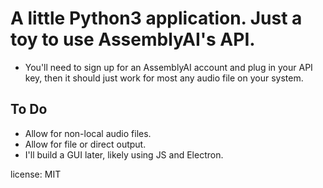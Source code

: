 # A little Python3 application. Just a toy to use AssemblyAI's API.
- You'll need to sign up for an AssemblyAI account and plug in your API key,
then it should just work for most any audio file on your system. 

## To Do
- Allow for non-local audio files.
- Allow for file or direct output.
- I'll build a GUI later, likely using JS and Electron.

license: MIT
